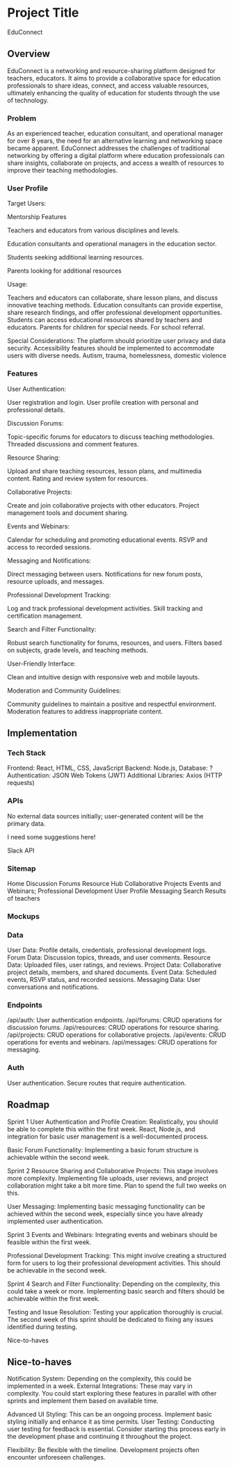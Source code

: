 # Project Title

EduConnect

## Overview

EduConnect is a networking and resource-sharing platform designed for teachers, educators. It aims to provide a collaborative space for education professionals to share ideas, connect, and access valuable resources, ultimately enhancing the quality of education for students through the use of technology.

### Problem

As an experienced teacher, education consultant, and operational manager for over 8 years, the need for an alternative learning and networking space became apparent. EduConnect addresses the challenges of traditional networking by offering a digital platform where education professionals can share insights, collaborate on projects, and access a wealth of resources to improve their teaching methodologies.

### User Profile

Target Users:

Mentorship Features

Teachers and educators from various disciplines and levels.

Education consultants and operational managers in the education sector.

Students seeking additional learning resources.

Parents looking for additional resources

Usage:

Teachers and educators can collaborate, share lesson plans, and discuss innovative teaching methods.
Education consultants can provide expertise, share research findings, and offer professional development opportunities.
Students can access educational resources shared by teachers and educators.
Parents for children for special needs. For school referral.

Special Considerations:
The platform should prioritize user privacy and data security.
Accessibility features should be implemented to accommodate users with diverse needs.
Autism, trauma, homelessness, domestic violence

### Features

User Authentication:

User registration and login.
User profile creation with personal and professional details.

Discussion Forums:

Topic-specific forums for educators to discuss teaching methodologies.
Threaded discussions and comment features.

Resource Sharing:

Upload and share teaching resources, lesson plans, and multimedia content.
Rating and review system for resources.

Collaborative Projects:

Create and join collaborative projects with other educators.
Project management tools and document sharing.

Events and Webinars:

Calendar for scheduling and promoting educational events.
RSVP and access to recorded sessions.

Messaging and Notifications:

Direct messaging between users.
Notifications for new forum posts, resource uploads, and messages.

Professional Development Tracking:

Log and track professional development activities.
Skill tracking and certification management.

Search and Filter Functionality:

Robust search functionality for forums, resources, and users.
Filters based on subjects, grade levels, and teaching methods.

User-Friendly Interface:

Clean and intuitive design with responsive web and mobile layouts.

Moderation and Community Guidelines:

Community guidelines to maintain a positive and respectful environment.
Moderation features to address inappropriate content.

## Implementation

### Tech Stack

Frontend: React, HTML, CSS, JavaScript
Backend: Node.js,
Database: ?
Authentication: JSON Web Tokens (JWT)
Additional Libraries: Axios (HTTP requests)

### APIs

No external data sources initially; user-generated content will be the primary data.

I need some suggestions here!

Slack API

### Sitemap

Home
Discussion Forums
Resource Hub
Collaborative Projects
Events and Webinars; Professional Development
User Profile
Messaging
Search Results of teachers

### Mockups

### Data

User Data: Profile details, credentials, professional development logs.
Forum Data: Discussion topics, threads, and user comments.
Resource Data: Uploaded files, user ratings, and reviews.
Project Data: Collaborative project details, members, and shared documents.
Event Data: Scheduled events, RSVP status, and recorded sessions.
Messaging Data: User conversations and notifications.

### Endpoints

/api/auth: User authentication endpoints.
/api/forums: CRUD operations for discussion forums.
/api/resources: CRUD operations for resource sharing.
/api/projects: CRUD operations for collaborative projects.
/api/events: CRUD operations for events and webinars.
/api/messages: CRUD operations for messaging.

### Auth

User authentication.
Secure routes that require authentication.

## Roadmap

Sprint 1
User Authentication and Profile Creation: Realistically, you should be able to complete this within the first week. React, Node.js, and integration for basic user management is a well-documented process.

Basic Forum Functionality: Implementing a basic forum structure is achievable within the second week.

Sprint 2
Resource Sharing and Collaborative Projects: This stage involves more complexity. Implementing file uploads, user reviews, and project collaboration might take a bit more time. Plan to spend the full two weeks on this.

User Messaging: Implementing basic messaging functionality can be achieved within the second week, especially since you have already implemented user authentication.

Sprint 3
Events and Webinars: Integrating events and webinars should be feasible within the first week.

Professional Development Tracking: This might involve creating a structured form for users to log their professional development activities. This should be achievable in the second week.

Sprint 4
Search and Filter Functionality: Depending on the complexity, this could take a week or more. Implementing basic search and filters should be achievable within the first week.

Testing and Issue Resolution: Testing your application thoroughly is crucial. The second week of this sprint should be dedicated to fixing any issues identified during testing.

Nice-to-haves

## Nice-to-haves

Notification System: Depending on the complexity, this could be implemented in a week.
External Integrations: These may vary in complexity. You could start exploring these features in parallel with other sprints and implement them based on available time.

Advanced UI Styling: This can be an ongoing process. Implement basic styling initially and enhance it as time permits.
User Testing: Conducting user testing for feedback is essential. Consider starting this process early in the development phase and continuing it throughout the project.

Flexibility: Be flexible with the timeline. Development projects often encounter unforeseen challenges.
